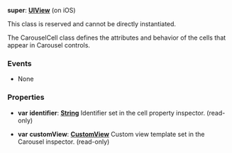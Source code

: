 **super**: **[UIView](UIView.md)** (on iOS)

This class is reserved and cannot be directly instantiated.

The CarouselCell class defines the attributes and behavior of the cells that appear in Carousel controls.

### Events

* None

### Properties

* **var** **identifier**: **[String](../gravity/types.md)**
Identifier set in the cell property inspector. \(read-only\)

* **var** **customView**: **[CustomView](CustomView.md)**
Custom view template set in the Carousel inspector. \(read-only\)





